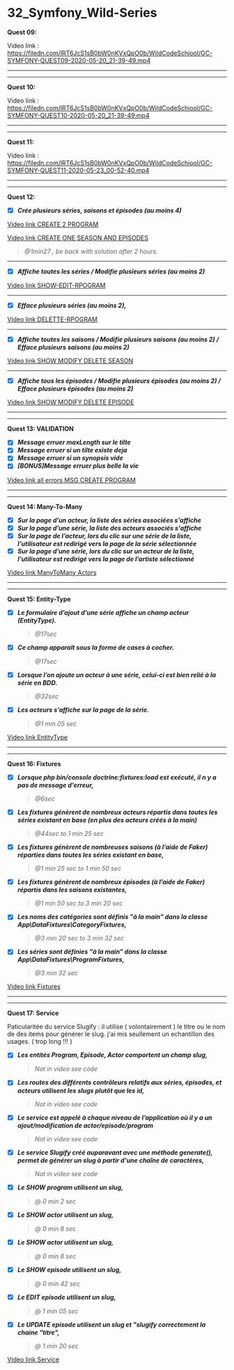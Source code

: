 # 32_Symfony_Wild-Series

__Quest 09:__

Video link : https://filedn.com/lRT6JcS1sB0bW0nKVxQpO0b/WildCodeSchiool/GC-SYMFONY-QUEST09-2020-05-20_21-39-49.mp4

***
***

__Quest 10:__


Video link : https://filedn.com/lRT6JcS1sB0bW0nKVxQpO0b/WildCodeSchiool/GC-SYMFONY-QUEST10-2020-05-20_21-39-49.mp4

***
***
__Quest 11:__


Video link : https://filedn.com/lRT6JcS1sB0bW0nKVxQpO0b/WildCodeSchiool/GC-SYMFONY-QUEST11-2020-05-23_00-52-40.mp4
***
***
__Quest 12:__

- [X] _**Crée plusieurs séries, saisons et épisodes (au moins 4)**_

[Video link CREATE 2 PROGRAM](https://filedn.com/lRT6JcS1sB0bW0nKVxQpO0b/WildCodeSchiool/GC-SYMFONY-QUEST12-01-CREATE.mp4)

[Video link CREATE ONE SEASON AND EPISODES](https://filedn.com/lRT6JcS1sB0bW0nKVxQpO0b/WildCodeSchiool/GC-SYMFONY-QUEST12-02-CREATE.mp4)
> _@1min27 , be back with solution after 2 hours._

***

- [x] _**Affiche toutes les séries / Modifie plusieurs séries (au moins 2)**_

[Video link SHOW-EDIT-RPOGRAM](https://filedn.com/lRT6JcS1sB0bW0nKVxQpO0b/WildCodeSchiool/GC-SYMFONY-QUEST12-03-SHOW-EDIT-RPOGRAM.mp4)

***

- [x] _**Efface plusieurs séries (au moins 2),**_

[Video link DELETTE-RPOGRAM](https://filedn.com/lRT6JcS1sB0bW0nKVxQpO0b/WildCodeSchiool/GC-SYMFONY-QUEST12-04-DEL-PROGRAM.mp4)

***

- [x] _**Affiche toutes les saisons / Modifie plusieurs saisons (au moins 2) / Efface plusieurs saisons (au moins 2)**_


[Video link SHOW MODIFY DELETE SEASON](https://filedn.com/lRT6JcS1sB0bW0nKVxQpO0b/WildCodeSchiool/GC-SYMFONY-QUEST12-05-SHOW-DELETE-MODIFY-SEASON.mp4)

***

- [x] _**Affiche tous les épisodes / Modifie plusieurs épisodes (au moins 2) / Efface plusieurs épisodes (au moins 2)**_

[Video link SHOW MODIFY DELETE EPISODE](https://filedn.com/lRT6JcS1sB0bW0nKVxQpO0b/WildCodeSchiool/GC-SYMFONY-QUEST12-06-SHOW-DELETE-MODIFY-EPISODE.mp4)

***
***
__Quest 13: VALIDATION__ 

- [X] _**Message erruer  maxLength sur le tilte**_
- [X] _**Message erruer  si un tilte existe deja**_
- [X] _**Message erruer  si un synopsis vide**_
- [X] _**[BONUS]Message erruer  plus belle la vie**_

[Video link all  errors  MSG CREATE PROGRAM](https://filedn.com/lRT6JcS1sB0bW0nKVxQpO0b/WildCodeSchiool/GC-SYMFONY-QUEST13-01-Validation.mp4)


***
***
__Quest 14: Many-To-Many__ 

- [X] _**Sur la page d’un acteur, la liste des séries associées s'affiche**_
- [X] _**Sur la page d’une série, la liste des acteurs associés s'affiche**_
- [X] _**Sur la page de l’acteur, lors du clic sur une série de la liste, l'utilisateur est redirigé vers la page de
 la série sélectionnée**_
- [X] _**Sur la page d’une série, lors du clic sur un acteur de la liste, l'utilisateur est redirigé vers la page de l’artiste sélectionné**_

[Video link ManyToMany Actors](https://filedn.com/lRT6JcS1sB0bW0nKVxQpO0b/WildCodeSchiool/GC-SYMFONY-QUEST14-01-ManyToMany.mp4)


***
***
__Quest 15: Entity-Type__ 

- [X] _**Le formulaire d’ajout d’une série affiche un champ acteur (EntityType).**_
   >_@17sec_ 
- [X] _**Ce champ apparaît sous la forme de cases à cocher.**_
   >_@17sec_ 
- [X] _**Lorsque l’on ajoute un acteur à une série, celui-ci est bien relié à la série en BDD.**_
    >_@32sec_
- [X] _**Les acteurs s’affiche sur la page de la série.**_
    >_@1 min 05 sec_

[Video link EntityType](https://filedn.com/lRT6JcS1sB0bW0nKVxQpO0b/WildCodeSchiool/GC-SYMFONY-QUEST15-01-EntityType.mp4)



***
***
__Quest 16: Fixtures__ 

- [X] _**Lorsque php bin/console doctrine:fixtures:load est exécuté, il n y a pas de message d'erreur,**_
   >_@6sec_ 
- [X] _**Les fixtures génèrent de nombreux acteurs répartis dans toutes les séries existant en base (en plus des acteurs créés à la main)**_
    >_@44sec to 1 min 25 sec_
- [X] _**Les fixtures génèrent de nombreuses saisons (à l’aide de Faker) réparties dans toutes les séries existant en base,**_
    >_@1 min 25 sec to 1 min 50 sec_
- [X] _**Les fixtures génèrent de nombreux épisodes (à l’aide de Faker) répartis dans les saisons existantes,**_
    >_@1 min 50 sec to 3 min 20 sec_
- [X] _**Les noms des catégories sont définis "à la main" dans la classe App\DataFixtures\CategoryFixtures,**_
    >_@3 min 20 sec to 3 min 32 sec_
- [X] _**Les séries sont définies "à la main" dans la classe App\DataFixtures\ProgramFixtures,**_
    >_@3 min 32 sec_
    

[Video link Fixtures](https://filedn.com/lRT6JcS1sB0bW0nKVxQpO0b/WildCodeSchiool/GC-SYMFONY-QUEST16-01-Fixtures.mp4)


***
***
__Quest 17: Service__ 

Paticularitée du service Slugify : il  utilise ( volontairement ) le titre ou le nom  de des items pour générer le
 slug. j'ai  mis seullement un echantillon des usages. ( trop long !!! )

- [X] _**Les entités Program, Episode, Actor comportent un champ slug,**_
   >_Not in video see code_ 
- [X] _**Les routes des différents contrôleurs relatifs aux séries, épisodes, et acteurs utilisent les slugs plutôt que les id,**_
    >_Not in video see code_
- [X] _**Le service est appelé à chaque niveau de l’application où il y a un ajout/modification de actor/episode/program**_
    >_Not in video see code_
- [X] _**Le service Slugify créé auparavant avec une méthode generate(), permet de générer un slug à partir d'une chaîne de caractères,**_
    >_Not in video see code_
- [X] _**Le SHOW program utilisent un slug,**_
    >_@ 0 min 2 sec_
- [X] _**Le SHOW actor utilisent un slug,**_
    >_@ 0 min 8 sec_
- [X] _**Le SHOW actor utilisent un slug,**_
    >_@ 0 min 8 sec_
- [X] _**Le SHOW episode utilisent un slug,**_
    >_@ 0 min 42 sec_  
- [X] _**Le EDIT episode utilisent un slug,**_
    >_@ 1 min 05 sec_    
- [X] _**Le UPDATE episode utilisent un slug et "slugify correctement la chaine "titre",**_
    >_@ 1 min 20 sec_    


[Video link Service](https://filedn.com/lRT6JcS1sB0bW0nKVxQpO0b/WildCodeSchiool/GC-SYMFONY-QUEST17-01-Service.mp4)
